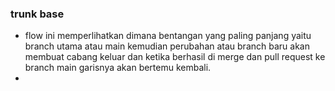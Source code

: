### trunk base
- flow ini memperlihatkan dimana bentangan yang paling panjang yaitu branch utama atau main kemudian perubahan atau branch baru akan membuat cabang keluar dan ketika berhasil di merge dan pull request ke branch main garisnya akan bertemu kembali.
- 